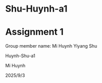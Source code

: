# Shu-Huynh-a1
# Assignment 1 
Group member name: Mi Huynh  Yiyang Shu

Huynh-Shu-a1

Mi Huynh

2025/9/3